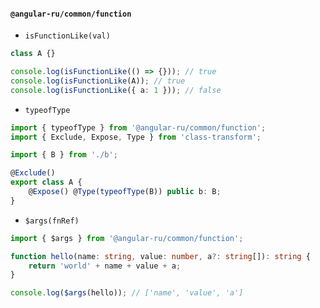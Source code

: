 #### `@angular-ru/common/function`

-   `isFunctionLike(val)`

```ts
class A {}

console.log(isFunctionLike(() => {})); // true
console.log(isFunctionLike(A)); // true
console.log(isFunctionLike({ a: 1 })); // false
```

-   `typeofType`

```ts
import { typeofType } from '@angular-ru/common/function';
import { Exclude, Expose, Type } from 'class-transform';

import { B } from './b';

@Exclude()
export class A {
    @Expose() @Type(typeofType(B)) public b: B;
}
```

-   `$args(fnRef)`

```ts
import { $args } from '@angular-ru/common/function';

function hello(name: string, value: number, a?: string[]): string {
    return 'world' + name + value + a;
}

console.log($args(hello)); // ['name', 'value', 'a']
```
